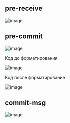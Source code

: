 ## pre-receive
![image](https://user-images.githubusercontent.com/87560970/151462733-9a8e5005-2ed6-4441-907b-313303f6dbfc.png)
## pre-commit
![image](https://user-images.githubusercontent.com/87560970/151466749-11b70f57-b783-473b-b826-1b3c8f4ba0f9.png)

Код до форматирования

![image](https://user-images.githubusercontent.com/87560970/151466446-048af4ad-e1b9-4c44-99f0-4a3e678832dd.png)

Код после форматирование

![image](https://user-images.githubusercontent.com/87560970/151466775-307d04d9-e8a1-4be1-a15f-4bb6517d8c35.png)
## commit-msg
![image](https://user-images.githubusercontent.com/87560970/151466295-4b977eea-59ee-4199-b520-dced7ef7c5ff.png)
